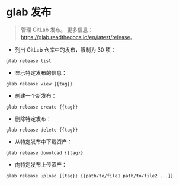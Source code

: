 # glab 发布

> 管理 GitLab 发布。
> 更多信息：<https://glab.readthedocs.io/en/latest/release>。

- 列出 GitLab 仓库中的发布，限制为 30 项：

`glab release list`

- 显示特定发布的信息：

`glab release view {{tag}}`

- 创建一个新发布：

`glab release create {{tag}}`

- 删除特定发布：

`glab release delete {{tag}}`

- 从特定发布中下载资产：

`glab release download {{tag}}`

- 向特定发布上传资产：

`glab release upload {{tag}} {{path/to/file1 path/to/file2 ...}}`